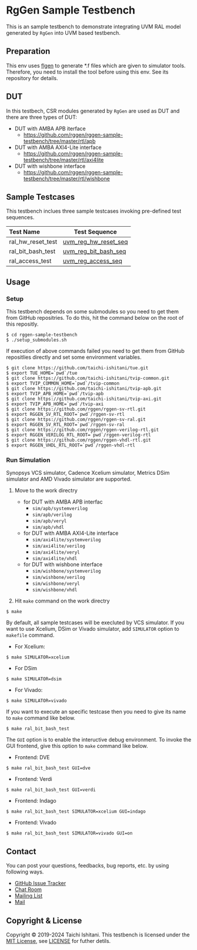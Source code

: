 # RgGen Sample Testbench

This is an sample testbench to demonstrate integrating UVM RAL model generated by `RgGen` into UVM based testbench.

## Preparation

This env uses [flgen](https://github.com/pezy-computing/flgen) to generate *.f files which are given to simulator tools.
Therefore, you need to install the tool before using this env. See its repository for details.

## DUT

In this testbech, CSR modules generated by `RgGen` are used as DUT and there are three types of DUT:

* DUT with AMBA APB iterface
    * https://github.com/rggen/rggen-sample-testbench/tree/master/rtl/apb
* DUT with AMBA AXI4-Lite interface
    * https://github.com/rggen/rggen-sample-testbench/tree/master/rtl/axi4lite
* DUT with wishbone interface
    * https://github.com/rggen/rggen-sample-testbench/tree/master/rtl/wishbone

## Sample Testcases

This testbench inclues three sample testcases invoking pre-defined test sequences.

| Test Name         | Test Sequence                                                                                                                                                  |
|:------------------|----------------------------------------------------------------------------------------------------------------------------------------------------------------|
| ral_hw_reset_test | [uvm_reg_hw_reset_seq](https://verificationacademy.com/verification-methodology-reference/uvm/docs_1.2/html/files/reg/sequences/uvm_reg_hw_reset_seq-svh.html) |
| ral_bit_bash_test | [uvm_reg_bit_bash_seq](https://verificationacademy.com/verification-methodology-reference/uvm/docs_1.2/html/files/reg/sequences/uvm_reg_bit_bash_seq-svh.html) |
| ral_access_test   | [uvm_reg_access_seq](https://verificationacademy.com/verification-methodology-reference/uvm/docs_1.2/html/files/reg/sequences/uvm_reg_access_seq-svh.html)     |

## Usage

### Setup

This testbench depends on some submodules so you need to get them from GitHub repositries.
To do this, hit the command below on the root of this repositly.

```
$ cd rggen-sample-testbench
$ ./setup_submodules.sh
```

If execution of above commands failed you need to get them from GitHub repositlies directly and set some environment variables.

```
$ git clone https://github.com/taichi-ishitani/tue.git
$ export TUE_HOME=`pwd`/tue
$ git clone https://github.com/taichi-ishitani/tvip-common.git
$ export TVIP_COMMON_HOME=`pwd`/tvip-common
$ git clone https://github.com/taichi-ishitani/tvip-apb.git
$ export TVIP_APB_HOME=`pwd`/tvip-apb
$ git clone https://github.com/taichi-ishitani/tvip-axi.git
$ export TVIP_APB_HOME=`pwd`/tvip-axi
$ git clone https://github.com/rggen/rggen-sv-rtl.git
$ export RGGEN_SV_RTL_ROOT=`pwd`/rggen-sv-rtl
$ git clone https://github.com/rggen/rggen-sv-ral.git
$ export RGGEN_SV_RTL_ROOT=`pwd`/rggen-sv-ral
$ git clone https://github.com/rggen/rggen-verilog-rtl.git
$ export RGGEN_VERILOG_RTL_ROOT=`pwd`/rggen-verilog-rtl
$ git clone https://github.com/rggen/rggen-vhdl-rtl.git
$ export RGGEN_VHDL_RTL_ROOT=`pwd`/rggen-vhdl-rtl
```

### Run Simulation

Synopsys VCS simulator, Cadence Xcelium simulator, Metrics DSim simulator and AMD Vivado simulator are supported.

1. Move to the work directry
    * for DUT with AMBA APB interfac
        * `sim/apb/systemverilog`
        * `sim/apb/verilog`
        * `sim/apb/veryl`
        * `sim/apb/vhdl`
    * for DUT with AMBA AXI4-Lite interface
        * `sim/axi4lite/systemverilog`
        * `sim/axi4lite/verilog`
        * `sim/axi4lite/veryl`
        * `sim/axi4lite/vhdl`
    * for DUT with wishbone interface
        * `sim/wishbone/systemverilog`
        * `sim/wishbone/verilog`
        * `sim/wishbone/veryl`
        * `sim/wishbone/vhdl`

2. Hit `make` command on the work directry

```
$ make
```

By default, all sample testcases will be execluted by VCS simulator.
If you want to use Xcelium, DSim or Vivado simulator, add `SIMULATOR` option to `makefile` command.

* For Xcelium:

```
$ make SIMULATOR=xcelium
```

* For DSim

```
$ make SIMULATOR=dsim
```

* For Vivado:

```
$ make SIMULATOR=vivado
```

If you want to execute an specific testcase then you need to give its name to `make` command like below.

```
$ make ral_bit_bash_test
```

The `GUI` option is to enable the inteructive debug environment.
To invoke the GUI frontend, give this option to `make` command like below.

* Frontend: DVE

```
$ make ral_bit_bash_test GUI=dve
```

* Frontend: Verdi

```
$ make ral_bit_bash_test GUI=verdi
```

* Frontend: Indago

```
$ make ral_bit_bash_test SIMULATOR=xcelium GUI=indago
```

* Frontend: Vivado

```
$ make ral_bit_bash_test SIMULATOR=vivado GUI=on
```

## Contact

You can post your questions, feedbacks, bug reports, etc. by using following ways.

* [GitHub Issue Tracker](https://github.com/rggen/rggen-sample-testbench/issues)
* [Chat Room](https://gitter.im/rggen/rggen)
* [Mailing List](https://groups.google.com/d/forum/rggen)
* [Mail](mailto:rggen@googlegroups.com)

## Copyright & License

Copyright &copy; 2019-2024 Taichi Ishitani. This testbench is licensed under the [MIT License](https://opensource.org/licenses/MIT), see [LICENSE](LICENSE) for futher detils.
